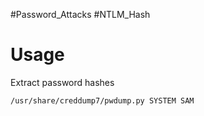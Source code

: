 

#Password_Attacks #NTLM_Hash 

# Usage

Extract password hashes
```bash
/usr/share/creddump7/pwdump.py SYSTEM SAM
```